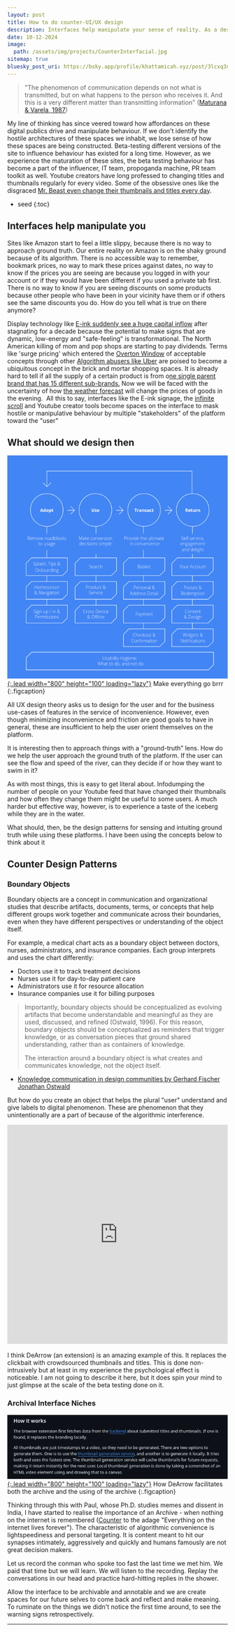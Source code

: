 ```yaml
---
layout: post
title: How to do counter-UI/UX design
description: Interfaces help manipulate your sense of reality. As a designer/developer who is part of the plural "user" being manipulated, you need a better curriculum than "Design Thinking"
date: 10-12-2024
image:
  path: /assets/img/projects/CounterInterfacial.jpg
sitemap: true
bluesky_post_uri: https://bsky.app/profile/khattamicah.xyz/post/3lcxq3qhhts25
---
```



> "The phenomenon of communication depends on not what is transmitted, but on what happens to the person who receives it. And this is a very different matter than transmitting information" ([Maturana & Varela, 1987](https://uranos.ch/research/references/Maturana1988/maturana-h-1987-tree-of-knowledge-bkmrk.pdf))




My line of thinking has since veered toward how affordances on these digital publics drive and manipulate behaviour. If we don't identify the hostile architectures of these spaces we inhabit, we lose sense of how these spaces are being constructed. Beta-testing different versions of the site to influence behaviour has existed for a long time. However, as we experience the maturation of these sites, the beta testing behaviour has become a part of the influencer, IT team, propoganda machine, PR team toolkit as well. Youtube creators have long professed to changing titles and thumbnails regularly for every video. Some of the obsessive ones like the disgraced [Mr. Beast even change their thumbnails and titles every day](https://www.youtube.com/watch?v=pByZy8F1Zh0&pp=ygUjbXJiZWFzdCB0aHVtYm5haWwgY2hhbmdlIHRpbWUgbGFwc2U%3D). ️

* seed
{:toc}
## Interfaces help manipulate you 

Sites like Amazon start to feel a little slippy, because there is no way to approach ground truth. Our entire reality on Amazon is on the shaky ground because of its algorithm. There is no accessible way to remember, bookmark prices, no way to mark these prices against dates, no way to know if the prices you are seeing are because you logged in with your account or if they would have been different if you used a private tab first. There is no way to know if you are seeing discounts on some products because other people who have been in your vicinity have them or if others see the same discounts you do. How do you tell what is true on there anymore?

Display technology like [E-ink suddenly see a huge capital inflow](https://www.latimes.com/business/story/2024-08-16/digital-price-tags-in-grocery-stores-prompt-concerns-over-privacy-price-gouging) after stagnating for a decade because the potential to make signs that are dynamic, low-energy and "safe-feeling" is transformational. The North American killing of mom and pop shops are starting to pay dividends. Terms like 'surge pricing' which entered the [Overton Window](https://en.wikipedia.org/wiki/Overton_window) of acceptable concepts through other [Algorithm abusers like Uber](https://www.latimes.com/business/technology/story/2023-04-11/algorithmic-wage-discrimination) are poised to become a ubiquitous concept in the brick and mortar shopping spaces. It is already hard to tell if all the supply of a certain product is from o[ne single parent brand that has 15 different sub-brands.](https://seekingalpha.com/article/3967484-duopoly-and-oligopoly-shopping-list) Now we will be faced with the uncertainty of how [the weather forecast](https://www.reuters.com/business/retail-consumer/changing-climate-retailers-turning-weather-strategies-2024-11-04/) will change the prices of goods in the evening.
️
All this to say, interfaces like the E-ink signage, the [infinite scroll](https://www.theguardian.com/lifeandstyle/2024/feb/17/are-dating-apps-fuelling-addiction-lawsuit-against-tinder-hinge-and-match-claims-so) and Youtube creator tools become spaces on the interface to mask hostile or manipulative behaviour by multiple "stakeholders" of the platform toward the "user"

## What should we design then 

<a class="spotlight" href="/assets/img/projects/Google_UX_Principles.png">![Make everything go brrr](/assets/img/projects/Google_UX_Principles.png){:.lead width="800" height="100" loading="lazy"}</a>
Make everything go brrr
{:.figcaption}

All UX design theory asks us to design for the user and for the business use-cases of features in the service of inconvenience. However, even though minimizing inconvenience and friction are good goals to have in general, these are insufficient to help the user orient themselves on the platform. 

It is interesting then to approach things with a "ground-truth" lens. How do we help the user approach the ground truth of the platform. If the user can see the flow and speed of the river, can they decide if or how they want to swim in it? 

As with most things, this is easy to get literal about. Infodumping the number of people on your Youtube feed that have changed their thumbnails and how often they change them might be useful to some users. A much harder but effective way, however, is to experience a taste of the iceberg while they are in the water. 

What should, then, be the design patterns for sensing and intuiting ground truth while using these platforms. I have been using the concepts below to think about it
## Counter Design Patterns
### Boundary Objects

Boundary objects are a concept in communication and organizational studies that describe artifacts, documents, terms, or concepts that help different groups work together and communicate across their boundaries, even when they have different perspectives or understanding of the object itself.

For example, a medical chart acts as a boundary object between doctors, nurses, administrators, and insurance companies. Each group interprets and uses the chart differently:
- Doctors use it to track treatment decisions
- Nurses use it for day-to-day patient care
- Administrators use it for resource allocation
- Insurance companies use it for billing purposes

> Importantly, boundary objects should be conceptualized as evolving artifacts that become understandable and meaningful as they are used, discussed, and refined (Ostwald, 1996). For this reason, boundary objects should be conceptualized as reminders that trigger knowledge, or as conversation pieces that ground shared understanding, rather than as containers of knowledge. 
> 
> The interaction around a boundary object is what creates and communicates knowledge, not the object itself. 
- [Knowledge communication in design communities by Gerhard Fischer Jonathan Ostwald](https://citeseerx.ist.psu.edu/document?repid=rep1&type=pdf&doi=ff775da160549f937cb9dfc60c6bf373db0f7d79)

But how do you create an object that helps the plural "user" understand and give labels to digital phenomenon. These are phenomenon that they unintentionally are a part of because of the algorithmic interference. 

<iframe frameborder="0" class="juxtapose" width="100%" height="500" src="https://cdn.knightlab.com/libs/juxtapose/latest/embed/index.html?uid=3bca3d9c-b6b4-11ef-9397-d93975fe8866"></iframe>


I think DeArrow (an extension) is an amazing example of this. It replaces the clickbait with crowdsourced thumbnails and titles. This is done non-intrusively but at least in my experience the psychological effect is noticeable. I am not going to describe it here, but it does spin your mind to just glimpse at the scale of the beta testing done on it. 

### Archival Interface Niches

<a class="spotlight" href="/assets/img/projects/DeArrow_working.png">![How DeArrow facilitates both the archive and the using of the archive](/assets/img/projects/DeArrow_working.png){:.lead width="800" height="100" loading="lazy"}</a>
How DeArrow facilitates both the archive and the using of the archive
{:.figcaption}

Thinking through this with Paul, whose Ph.D. studies memes and dissent in India, I have started to realise the importance of an Archive - when nothing on the internet is remembered ([Counter](https://en.wikipedia.org/wiki/Link_rot#Prevalence) to the adage "Everything on the internet lives forever"). The characteristic of algorithmic convenience is lightspeediness and personal targeting. It is content meant to hit our synapses intimately, aggressively and quickly and humans famously are not great decision makers. 

Let us record the conman who spoke too fast the last time we met him. We paid that time but we will learn. We will listen to the recording. Replay the conversations in our head and practice hard-hitting replies in the shower. 

Allow the interface to be archivable and annotable and we are create spaces for our future selves to come back and reflect and make meaning. To ruminate on the things we didn't notice the first time around, to see the warning signs retrospectively. 



---
